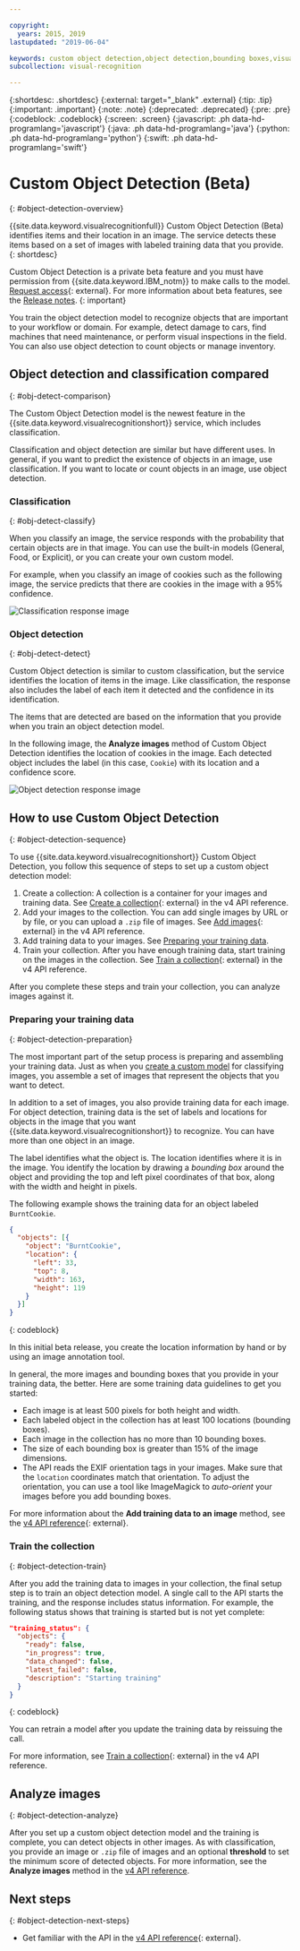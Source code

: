 ```yaml
---

copyright:
  years: 2015, 2019
lastupdated: "2019-06-04"

keywords: custom object detection,object detection,bounding boxes,visual inspection
subcollection: visual-recognition

---
```


{:shortdesc: .shortdesc}
{:external: target="_blank" .external}
{:tip: .tip}
{:important: .important}
{:note: .note}
{:deprecated: .deprecated}
{:pre: .pre}
{:codeblock: .codeblock}
{:screen: .screen}
{:javascript: .ph data-hd-programlang='javascript'}
{:java: .ph data-hd-programlang='java'}
{:python: .ph data-hd-programlang='python'}
{:swift: .ph data-hd-programlang='swift'}

# Custom Object Detection (Beta)
{: #object-detection-overview}

{{site.data.keyword.visualrecognitionfull}} Custom Object Detection (Beta) identifies items and their location in an image. The service detects these items based on a set of images with labeled training data that you provide.
{: shortdesc}

Custom Object Detection is a private beta feature and you must have permission from {{site.data.keyword.IBM_notm}} to make calls to the model. [Request access](https://datasciencex.typeform.com/to/c70Ak5){: external}. For more information about beta features, see the [Release notes](/docs/services/visual-recognition?topic=visual-recognition-release-notes#beta).
{: important}

You train the object detection model to recognize objects that are important to your workflow or domain. For example, detect damage to cars, find machines that need maintenance, or perform visual inspections in the field. You can also use object detection to count objects or manage inventory.

## Object detection and classification compared
{: #obj-detect-comparison}

The Custom Object Detection model is the newest feature in the {{site.data.keyword.visualrecognitionshort}} service, which includes classification.

Classification and object detection are similar but have different uses. In general, if you want to predict the existence of objects in an image, use classification. If you want to locate or count objects in an image, use object detection.

### Classification
{: #obj-detect-classify}

When you classify an image, the service responds with the probability that certain objects are in that image. You can use the built-in models (General, Food, or Explicit), or you can create your own custom model.

For example, when you classify an image of cookies such as the following image, the service predicts that there are cookies in the image with a 95% confidence.

![Classification response image](images/cookies-tag.png "An image to show classification")

### Object detection
{: #obj-detect-detect}

Custom Object detection is similar to custom classification, but the service identifies the location of items in the image. Like classification, the response also includes the label of each item it detected and the confidence in its identification.

The items that are detected are based on the information that you provide when you train an object detection model.

In the following image, the **Analyze images** method of Custom Object Detection identifies the location of cookies in the image. Each detected object includes the label (in this case, `Cookie`) with its location and a confidence score.

![Object detection response image](images/cookies-bbox.png "An image to show object detection")

## How to use Custom Object Detection
{: #object-detection-sequence}

To use {{site.data.keyword.visualrecognitionshort}} Custom Object Detection, you follow this sequence of steps to set up a custom object detection model:

1.  Create a collection: A collection is a container for your images and training data. See [Create a collection](https://{DomainName}/apidocs/visual-recognition-v4#create-a-collection){: external} in the v4 API reference.
1.  Add your images to the collection. You can add single images by URL or by file, or you can upload a `.zip` file of images. See [Add images](https://{DomainName}/apidocs/visual-recognition-v4#add-images){: external} in the v4 API reference.
1.  Add training data to your images. See [Preparing your training data](#object-detection-preparation).
1.  Train your collection. After you have enough training data, start training on the images in the collection. See [Train a collection](https://{DomainName}/apidocs/visual-recognition-v4#train-a-collection){: external} in the v4 API reference.

After you complete these steps and train your collection, you can analyze images against it.

### Preparing your training data
{: #object-detection-preparation}

The most important part of the setup process is preparing and assembling your training data. Just as when you [create a custom model](/docs/services/visual-recognition?topic=visual-recognition-tutorial-custom-classifier#tutorial-custom-classifier) for classifying images, you assemble a set of images that represent the objects that you want to detect.

In addition to a set of images, you also provide training data for each image. For object detection, training data is the set of labels and locations for objects in the image that you want {{site.data.keyword.visualrecognitionshort}} to recognize. You can have more than one object in an image.

The label identifies what the object is. The location identifies where it is in the image. You identify the location by drawing a _bounding box_ around the object and providing the top and left pixel coordinates of that box, along with the width and height in pixels.

The following example shows the training data for an object labeled `BurntCookie`.

```json
{
  "objects": [{
    "object": "BurntCookie",
    "location": {
      "left": 33,
      "top": 8,
      "width": 163,
      "height": 119
    }
  }]
}
```
{: codeblock}

In this initial beta release, you create the location information by hand or by using an image annotation tool.

In general, the more images and bounding boxes that you provide in your training data, the better. Here are some training data guidelines to get you started:

- Each image is at least 500 pixels for both height and width.
- Each labeled object in the collection has at least 100 locations (bounding boxes).
- Each image in the collection has no more than 10 bounding boxes.
- The size of each bounding box is greater than 15% of the image dimensions.
- The API reads the EXIF orientation tags in your images. Make sure that the `location` coordinates match that orientation. To adjust the orientation, you can use a tool like ImageMagick to _auto-orient_ your images before you add bounding boxes.

For more information about the **Add training data to an image** method, see the [v4 API reference](https://{DomainName}/apidocs/visual-recognition-v4#add-training-data-to-an-image){: external}.

### Train the collection
{: #object-detection-train}

After you add the training data to images in your collection, the final setup step is to train an object detection model. A single call to the API starts the training, and the response includes status information. For example, the following status shows that training is started but is not yet complete:

```json
"training_status": {
  "objects": {
    "ready": false,
    "in_progress": true,
    "data_changed": false,
    "latest_failed": false,
    "description": "Starting training"
  }
}
```
{: codeblock}

You can retrain a model after you update the training data by reissuing the call.

For more information, see [Train a collection](https://{DomainName}/apidocs/visual-recognition-v4#train-a-collection){: external} in the v4 API reference.

## Analyze images
{: #object-detection-analyze}

After you set up a custom object detection model and the training is complete, you can detect objects in other images. As with classification, you provide an image or `.zip` file of images and an optional **threshold** to set the minimum score of detected objects. For more information, see the **Analyze images** method in the [v4 API reference](https://{DomainName}/apidocs/visual-recognition-v4#analyze-images).

## Next steps
{: #object-detection-next-steps}

- Get familiar with the API in the [v4 API reference](https://{DomainName}/apidocs/visual-recognition-v4){: external}.
